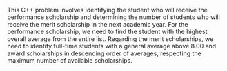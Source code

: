 
This C++ problem involves identifying the student who will receive the performance scholarship and determining the number of students who will receive the merit scholarship in the next academic year.
For the performance scholarship, we need to find the student with the highest overall average from the entire list. 
Regarding the merit scholarships, we need to identify full-time students with a general average above 8.00 and award scholarships in descending order of averages, respecting the maximum number of available scholarships.
